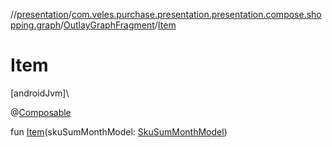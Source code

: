 //[presentation](../../../index.md)/[com.veles.purchase.presentation.presentation.compose.shopping.graph](../index.md)/[OutlayGraphFragment](index.md)/[Item](-item.md)

# Item

[androidJvm]\

@[Composable](https://developer.android.com/reference/kotlin/androidx/compose/runtime/Composable.html)

fun [Item](-item.md)(skuSumMonthModel: [SkuSumMonthModel](../../../../domain/domain/com.veles.purchase.domain.model/-sku-sum-month-model/index.md))

